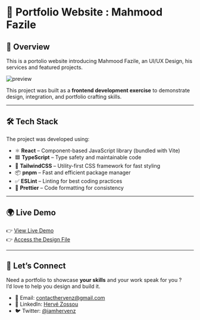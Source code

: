 # 🚀 Portfolio Website : Mahmood Fazile

## 📖 Overview

This is a portolio website introducing Mahmood Fazile, an UI/UX Design, his services and featured projects.

![preview](https://github.com/hervezossou/mahmood-fazile/blob/main/src/images/thumbnail.png)

This project was built as a **frontend development exercise** to demonstrate design, integration, and portfolio crafting skills.

---

## 🛠 Tech Stack

The project was developed using:

- ⚛️ **React** – Component-based JavaScript library (bundled with Vite)
- 🟦 **TypeScript** – Type safety and maintainable code
- 🎨 **TailwindCSS** – Utility-first CSS framework for fast styling
- 📦 **pnpm** – Fast and efficient package manager
- ✅ **ESLint** – Linting for best coding practices
- 🎯 **Prettier** – Code formatting for consistency

---

## 🌍 Live Demo

👉 [View Live Demo](https://mahmood-fazile.vercel.app/)  
👉 [Access the Design File](https://www.figma.com/design/WkvvRNFQkAWVnO8SmU0V91/Personal-website-%7C-Portfolio--Community-?node-id=587-638&t=okan2X1x7KVyr7f8-1)

---

## 🤝 Let’s Connect

Need a portfolio to showcase **your skills** and your work speak for you ?  
I’d love to help you design and build it.

- 📧 Email: [contacthervenz@gmail.com](mailto:contacthervenz@gmail.com)
- 💼 LinkedIn: [Hervé Zossou](https://linkedin.com/in/hervezossou)
- 🐦 Twitter: [@iamhervenz](https://twitter.com/@iamhervenz)
